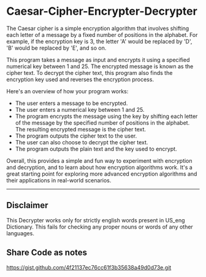 # Caesar-Cipher-Encrypter-Decrypter

The Caesar cipher is a simple encryption algorithm that involves shifting each letter of a message by a fixed number of positions in the alphabet. For example, if the encryption key is 3, the letter 'A' would be replaced by 'D', 'B' would be replaced by 'E', and so on.

This program takes a message as input and encrypts it using a specified numerical key between 1 and 25. The encrypted message is known as the cipher text. To decrypt the cipher text, this program also finds the encryption key used and reverses the encryption process.

Here's an overview of how your program works:

- The user enters a message to be encrypted.
- The user enters a numerical key between 1 and 25.
- The program encrypts the message using the key by shifting each letter of the message by the specified number of positions in the alphabet. The resulting encrypted message is the cipher text.
- The program outputs the cipher text to the user.
- The user can also choose to decrypt the cipher text.
- The program outputs the plain text and the key used to encrypt.

Overall, this provides a simple and fun way to experiment with encryption and decryption, and to learn about how encryption algorithms work. It's a great starting point for exploring more advanced encryption algorithms and their applications in real-world scenarios.

<hr>

## Disclaimer
This Decrypter works only for strictly english words present in US_eng Dictionary. This fails for checking any proper nouns or words of any other languages.

## Share Code as notes
https://gist.github.com/4f21137ec76cc61f3b35638a49d0d73e.git
